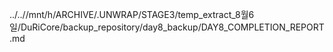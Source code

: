 ../..//mnt/h/ARCHIVE/.UNWRAP/STAGE3/temp_extract_8월6일/DuRiCore/backup_repository/day8_backup/DAY8_COMPLETION_REPORT.md